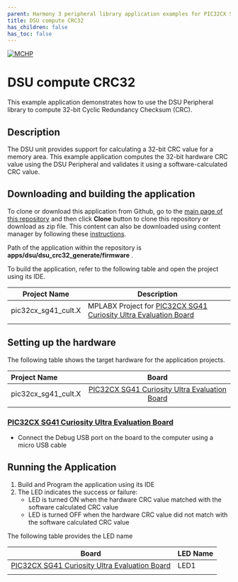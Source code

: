 ```yaml
---
parent: Harmony 3 peripheral library application examples for PIC32CX SG family
title: DSU compute CRC32 
has_children: false
has_toc: false
---
```


[![MCHP](https://www.microchip.com/ResourcePackages/Microchip/assets/dist/images/logo.png)](https://www.microchip.com)

# DSU compute CRC32

This example application demonstrates how to use the DSU Peripheral library to compute 32-bit Cyclic Redundancy Checksum (CRC).

## Description

The DSU unit provides support for calculating a 32-bit CRC value for a memory area. This example application computes the 32-bit hardware CRC value using the DSU Peripheral and validates it using a software-calculated CRC value.

## Downloading and building the application

To clone or download this application from Github, go to the [main page of this repository](https://github.com/Microchip-MPLAB-Harmony/csp_apps_pic32cx_sg) and then click **Clone** button to clone this repository or download as zip file.
This content can also be downloaded using content manager by following these [instructions](https://github.com/Microchip-MPLAB-Harmony/contentmanager/wiki).

Path of the application within the repository is **apps/dsu/dsu_crc32_generate/firmware** .

To build the application, refer to the following table and open the project using its IDE.

| Project Name      | Description                                    |
| ----------------- | ---------------------------------------------- |
| pic32cx_sg41_cult.X    | MPLABX Project for [PIC32CX SG41 Curiosity Ultra Evaluation Board](https://www.microchip.com/en-us/development-tool/EV06X38A)|
|||

## Setting up the hardware

The following table shows the target hardware for the application projects.

| Project Name| Board|
|:---------|:---------:|
| pic32cx_sg41_cult.X | [PIC32CX SG41 Curiosity Ultra Evaluation Board](https://www.microchip.com/en-us/development-tool/EV06X38A)|
|||

### [PIC32CX SG41 Curiosity Ultra Evaluation Board](https://www.microchip.com/en-us/development-tool/EV06X38A)

- Connect the Debug USB port on the board to the computer using a micro USB cable

## Running the Application

1. Build and Program the application using its IDE
2. The LED indicates the success or failure:
    - LED is turned ON when the hardware CRC value matched with the software calculated CRC value
    - LED is turned OFF when the hardware CRC value did not match with the software calculated CRC value

The following table provides the LED name

| Board      | LED Name |
| ---------- | ---------|
| [PIC32CX SG41 Curiosity Ultra Evaluation Board](https://www.microchip.com/en-us/development-tool/EV06X38A)   | LED1 |
||||
